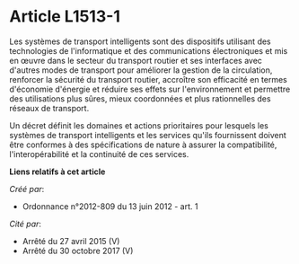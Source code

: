 # Article L1513-1

Les systèmes de transport intelligents sont des dispositifs utilisant des technologies de l'informatique et des
communications électroniques et mis en œuvre dans le secteur du transport routier et ses interfaces avec d'autres modes de
transport pour améliorer la gestion de la circulation, renforcer la sécurité du transport routier, accroître son efficacité
en termes d'économie d'énergie et réduire ses effets sur l'environnement et permettre des utilisations plus sûres, mieux
coordonnées et plus rationnelles des réseaux de transport.

Un décret définit les domaines et actions prioritaires pour lesquels les systèmes de transport intelligents et les services
qu'ils fournissent doivent être conformes à des spécifications de nature à assurer la compatibilité, l'interopérabilité et la
continuité de ces services.

**Liens relatifs à cet article**

_Créé par_:

  - Ordonnance n°2012-809 du 13 juin 2012 - art. 1

_Cité par_:

  - Arrêté du 27 avril 2015 (V)
  - Arrêté du 30 octobre 2017 (V)
